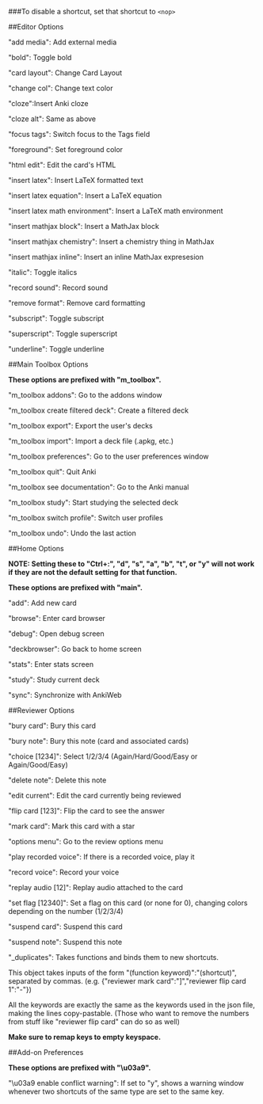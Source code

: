 ###To disable a shortcut, set that shortcut to `<nop>`


##Editor Options

"add media": Add external media

"bold": Toggle bold 

"card layout": Change Card Layout

"change col": Change text color

"cloze":Insert Anki cloze

"cloze alt": Same as above

"focus tags": Switch focus to the Tags field

"foreground": Set foreground color

"html edit": Edit the card's HTML

"insert latex": Insert LaTeX formatted text

"insert latex equation": Insert a LaTeX equation

"insert latex math environment": Insert a LaTeX math environment

"insert mathjax block": Insert a MathJax block

"insert mathjax chemistry": Insert a chemistry thing in MathJax

"insert mathjax inline": Insert an inline MathJax expresesion

"italic": Toggle italics

"record sound": Record sound

"remove format": Remove card formatting

"subscript": Toggle subscript

"superscript": Toggle superscript

"underline": Toggle underline

##Main Toolbox Options

**These options are prefixed with "m_toolbox".**

"m_toolbox addons": Go to the addons window

"m_toolbox create filtered deck": Create a filtered deck

"m_toolbox export": Export the user's decks

"m_toolbox import": Import a deck file (.apkg, etc.)

"m_toolbox preferences": Go to the user preferences window

"m_toolbox quit": Quit Anki

"m_toolbox see documentation": Go to the Anki manual

"m_toolbox study": Start studying the selected deck

"m_toolbox switch profile": Switch user profiles

"m_toolbox undo": Undo the last action


##Home Options

**NOTE: Setting these to "Ctrl+:", "d", "s", "a", "b", "t", or "y" will not work if they are not the default setting for that function.**

**These options are prefixed with "main".**

"add": Add new card

"browse": Enter card browser

"debug": Open debug screen

"deckbrowser": Go back to home screen

"stats": Enter stats screen

"study": Study current deck

"sync": Synchronize with AnkiWeb

##Reviewer Options

"bury card": Bury this card

"bury note": Bury this note (card and associated cards)

"choice [1234]": Select 1/2/3/4 (Again/Hard/Good/Easy or Again/Good/Easy)

"delete note": Delete this note

"edit current": Edit the card currently being reviewed

"flip card [123]": Flip the card to see the answer

"mark card": Mark this card with a star

"options menu": Go to the review options menu

"play recorded voice": If there is a recorded voice, play it

"record voice": Record your voice

"replay audio [12]": Replay audio attached to the card

"set flag [12340]": Set a flag on this card (or none for 0), changing colors depending on the number (1/2/3/4)

"suspend card": Suspend this card

"suspend note": Suspend this note

"_duplicates": Takes functions and binds them to new shortcuts.

This object takes inputs of the form "(function keyword)":"(shortcut)", separated by commas. (e.g. {"reviewer mark card":"]","reviewer flip card 1":"-"})

All the keywords are exactly the same as the keywords used in the json file, making the lines copy-pastable. (Those who want to remove the numbers from stuff like "reviewer flip card" can do so as well)

**Make sure to remap keys to empty keyspace.**

##Add-on Preferences

**These options are prefixed with "\u03a9".**

"\u03a9 enable conflict warning": If set to "y", shows a warning window whenever two shortcuts of the same type are set to the same key.
